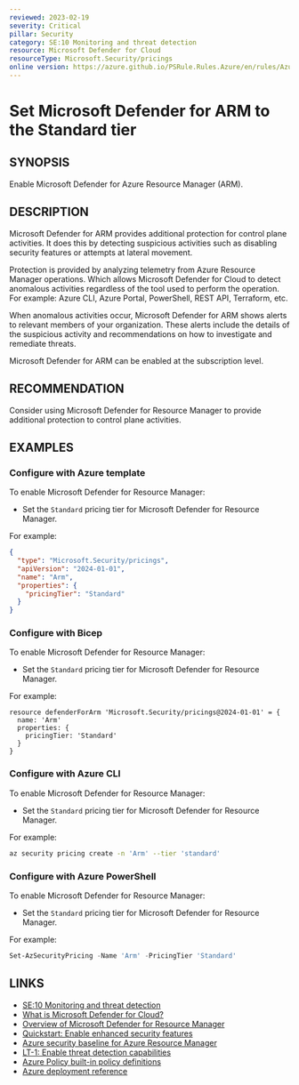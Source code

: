 ```yaml
---
reviewed: 2023-02-19
severity: Critical
pillar: Security
category: SE:10 Monitoring and threat detection
resource: Microsoft Defender for Cloud
resourceType: Microsoft.Security/pricings
online version: https://azure.github.io/PSRule.Rules.Azure/en/rules/Azure.Defender.Arm/
---
```


# Set Microsoft Defender for ARM to the Standard tier

## SYNOPSIS

Enable Microsoft Defender for Azure Resource Manager (ARM).

## DESCRIPTION

Microsoft Defender for ARM provides additional protection for control plane activities.
It does this by detecting suspicious activities such as disabling security features or attempts at lateral movement.

Protection is provided by analyzing telemetry from Azure Resource Manager operations.
Which allows Microsoft Defender for Cloud to detect anomalous activities regardless of the tool used to perform the operation.
For example: Azure CLI, Azure Portal, PowerShell, REST API, Terraform, etc.

When anomalous activities occur, Microsoft Defender for ARM shows alerts to relevant members of your organization.
These alerts include the details of the suspicious activity and recommendations on how to investigate and remediate threats.

Microsoft Defender for ARM can be enabled at the subscription level.

## RECOMMENDATION

Consider using Microsoft Defender for Resource Manager to provide additional protection to control plane activities.

## EXAMPLES

### Configure with Azure template

To enable Microsoft Defender for Resource Manager:

- Set the `Standard` pricing tier for Microsoft Defender for Resource Manager.

For example:

```json
{
  "type": "Microsoft.Security/pricings",
  "apiVersion": "2024-01-01",
  "name": "Arm",
  "properties": {
    "pricingTier": "Standard"
  }
}
```

### Configure with Bicep

To enable Microsoft Defender for Resource Manager:

- Set the `Standard` pricing tier for Microsoft Defender for Resource Manager.

For example:

```bicep
resource defenderForArm 'Microsoft.Security/pricings@2024-01-01' = {
  name: 'Arm'
  properties: {
    pricingTier: 'Standard'
  }
}
```

<!-- external:avm avm/ptn/security/security-center armPricingTier -->

### Configure with Azure CLI

To enable Microsoft Defender for Resource Manager:

- Set the `Standard` pricing tier for Microsoft Defender for Resource Manager.

For example:

```bash
az security pricing create -n 'Arm' --tier 'standard'
```

### Configure with Azure PowerShell

To enable Microsoft Defender for Resource Manager:

- Set the `Standard` pricing tier for Microsoft Defender for Resource Manager.

For example:

```powershell
Set-AzSecurityPricing -Name 'Arm' -PricingTier 'Standard'
```

## LINKS

- [SE:10 Monitoring and threat detection](https://learn.microsoft.com/azure/well-architected/security/monitor-threats)
- [What is Microsoft Defender for Cloud?](https://learn.microsoft.com/azure/defender-for-cloud/defender-for-cloud-introduction)
- [Overview of Microsoft Defender for Resource Manager](https://learn.microsoft.com/azure/defender-for-cloud/defender-for-resource-manager-introduction)
- [Quickstart: Enable enhanced security features](https://learn.microsoft.com/azure/defender-for-cloud/enable-enhanced-security)
- [Azure security baseline for Azure Resource Manager](https://learn.microsoft.com/security/benchmark/azure/baselines/azure-resource-manager-security-baseline)
- [LT-1: Enable threat detection capabilities](https://learn.microsoft.com/security/benchmark/azure/baselines/azure-resource-manager-security-baseline#lt-1-enable-threat-detection-capabilities)
- [Azure Policy built-in policy definitions](https://learn.microsoft.com/azure/governance/policy/samples/built-in-policies#security-center)
- [Azure deployment reference](https://learn.microsoft.com/azure/templates/microsoft.security/pricings)
